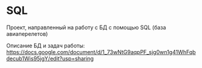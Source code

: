 # SQL
Проект, направленный на работу с БД с помощью SQL (база авиаперелетов)

Описание БД и задач работы: https://docs.google.com/document/d/1_73wNtG9aqpPF_sjg0wn1g41WhFqbdecub1Wis95jgY/edit?usp=sharing 
